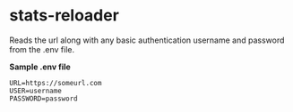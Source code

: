 # stats-reloader
Reads the url along with any basic authentication username and password from the .env file.

**Sample .env file**
```
URL=https://someurl.com
USER=username
PASSWORD=password
```